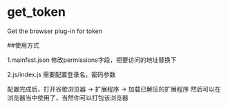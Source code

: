 # get_token
Get the browser plug-in for token

##使用方式

1.mainfest.json
修改permissions字段，把要访问的地址替换下

2.js/index.js
需要配置登录名，密码参数

配置完成后，打开谷歌浏览器 -> 扩展程序 -> 加载已解压的扩展程序
然后可以在浏览器当中使用了，当然你可以打包该浏览器